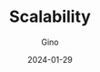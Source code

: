 ---
title: Scalability
author: Gino
date: 2024-01-29
tags: post
image: /assets/service/multi-users.png        
imageAlt: This is a Image
description: From small enterprise to big enterprise, we can conform our service gradually to your IT budget.
---